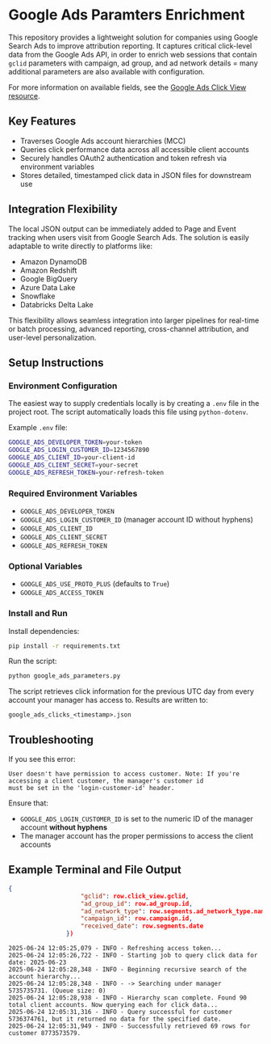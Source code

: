 # Google Ads Paramters Enrichment

This repository provides a lightweight solution for companies using Google Search Ads to improve attribution reporting.
It captures critical click-level data from the Google Ads API, in order to enrich web sessions that contain `gclid` parameters with
campaign, ad group, and ad network details = many additional parameters are also available with configuration.

For more information on available fields, see the [Google Ads Click View resource](https://developers.google.com/google-ads/api/fields/v20/click_view).

## Key Features

- Traverses Google Ads account hierarchies (MCC)
- Queries click performance data across all accessible client accounts
- Securely handles OAuth2 authentication and token refresh via environment variables
- Stores detailed, timestamped click data in JSON files for downstream use

## Integration Flexibility

The local JSON output can be immediately added to Page and Event tracking when users visit from Google Search Ads.
The solution is easily adaptable to write directly to platforms like:

- Amazon DynamoDB
- Amazon Redshift
- Google BigQuery
- Azure Data Lake
- Snowflake
- Databricks Delta Lake

This flexibility allows seamless integration into larger pipelines for real-time or batch processing, advanced reporting, 
cross-channel attribution, and user-level personalization.

## Setup Instructions

### Environment Configuration

The easiest way to supply credentials locally is by creating a `.env` file in the project root. The script automatically 
loads this file using `python-dotenv`.

Example `.env` file:
```bash
GOOGLE_ADS_DEVELOPER_TOKEN=your-token
GOOGLE_ADS_LOGIN_CUSTOMER_ID=1234567890
GOOGLE_ADS_CLIENT_ID=your-client-id
GOOGLE_ADS_CLIENT_SECRET=your-secret
GOOGLE_ADS_REFRESH_TOKEN=your-refresh-token
````

### Required Environment Variables

* `GOOGLE_ADS_DEVELOPER_TOKEN`
* `GOOGLE_ADS_LOGIN_CUSTOMER_ID` (manager account ID without hyphens)
* `GOOGLE_ADS_CLIENT_ID`
* `GOOGLE_ADS_CLIENT_SECRET`
* `GOOGLE_ADS_REFRESH_TOKEN`

### Optional Variables

* `GOOGLE_ADS_USE_PROTO_PLUS` (defaults to `True`)
* `GOOGLE_ADS_ACCESS_TOKEN`

### Install and Run

Install dependencies:

```bash
pip install -r requirements.txt
```

Run the script:

```bash
python google_ads_parameters.py
```

The script retrieves click information for the previous UTC day from every account your manager has access to. Results are written to:

```text
google_ads_clicks_<timestamp>.json
```

## Troubleshooting

If you see this error:

```text
User doesn't have permission to access customer. Note: If you're accessing a client customer, the manager's customer id
must be set in the 'login-customer-id' header.
```

Ensure that:

* `GOOGLE_ADS_LOGIN_CUSTOMER_ID` is set to the numeric ID of the manager account **without hyphens**
* The manager account has the proper permissions to access the client accounts

## Example Terminal and File Output
```json
{
                    "gclid": row.click_view.gclid,
                    "ad_group_id": row.ad_group.id,
                    "ad_network_type": row.segments.ad_network_type.name,
                    "campaign_id": row.campaign.id,
                    "received_date": row.segments.date
                })
```

```text
2025-06-24 12:05:25,079 - INFO - Refreshing access token...
2025-06-24 12:05:26,722 - INFO - Starting job to query click data for date: 2025-06-23
2025-06-24 12:05:28,348 - INFO - Beginning recursive search of the account hierarchy...
2025-06-24 12:05:28,348 - INFO - -> Searching under manager 5735735731. (Queue size: 0)
2025-06-24 12:05:28,938 - INFO - Hierarchy scan complete. Found 90 total client accounts. Now querying each for click data...
2025-06-24 12:05:31,316 - INFO - Query successful for customer 5736374761, but it returned no data for the specified date.
2025-06-24 12:05:31,949 - INFO - Successfully retrieved 69 rows for customer 8773573579.
```
